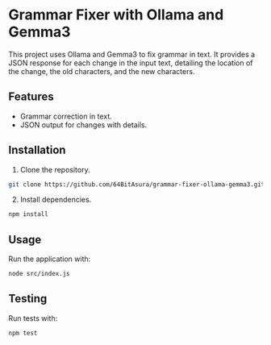 # Grammar Fixer with Ollama and Gemma3

This project uses Ollama and Gemma3 to fix grammar in text. It provides a JSON response for each change in the input text, detailing the location of the change, the old characters, and the new characters.

## Features
- Grammar correction in text.
- JSON output for changes with details.

## Installation
1. Clone the repository.
```bash
git clone https://github.com/64BitAsura/grammar-fixer-ollama-gemma3.git
```
2. Install dependencies.
```bash
npm install
```

## Usage
Run the application with:
```bash
node src/index.js
```

## Testing
Run tests with:
```bash
npm test
```
